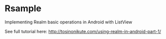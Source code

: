 # Rsample

Implementing Realm basic operations in Android with ListView

See full tutorial here: http://tosinonikute.com/using-realm-in-android-part-1/
